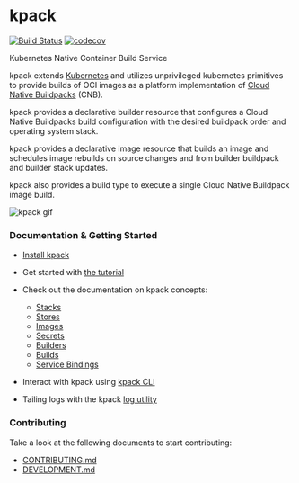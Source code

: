 # kpack
[![Build Status](https://github.com/pivotal/kpack/workflows/CI/badge.svg)](https://github.com/pivotal/kpack/actions)
[![codecov](https://codecov.io/gh/pivotal/kpack/branch/master/graph/badge.svg)](https://codecov.io/gh/pivotal/kpack)

Kubernetes Native Container Build Service

kpack extends [Kubernetes](https://kubernetes.io/docs/concepts/extend-kubernetes/api-extension/custom-resources/) and utilizes unprivileged kubernetes primitives to provide builds of OCI images as a platform implementation of [Cloud Native Buildpacks](https://buildpacks.io) (CNB).

kpack provides a declarative builder resource that configures a Cloud Native Buildpacks build configuration with the desired buildpack order and operating system stack.

kpack provides a declarative image resource that builds an image and schedules image rebuilds on source changes and from builder buildpack and builder stack updates.

kpack also provides a build type to execute a single Cloud Native Buildpack image build.

![kpack gif](docs/assets/node-min.gif)

### Documentation & Getting Started

- [Install kpack](docs/install.md)
- Get started with [the tutorial](docs/tutorial.md) 
- Check out the documentation on kpack concepts:
    - [Stacks](docs/stack.md)
    - [Stores](docs/store.md)
    - [Images](docs/image.md)
    - [Secrets](docs/secrets.md)
    - [Builders](docs/builders.md)
    - [Builds](docs/build.md)
    - [Service Bindings](docs/servicebindings.md)

- Interact with kpack using [kpack CLI](https://github.com/vmware-tanzu/kpack-cli/blob/main/docs/kp.md)

- Tailing logs with the kpack [log utility](docs/logs.md)

### Contributing

Take a look at the following documents to start contributing:

- [CONTRIBUTING.md](CONTRIBUTING.md)
- [DEVELOPMENT.md](DEVELOPMENT.md)
